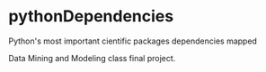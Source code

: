 # pythonDependencies
Python's most important cientific packages dependencies mapped

Data Mining and Modeling class final project.